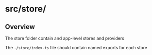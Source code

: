 # src/store/

## Overview

The store folder contain and app-level stores and providers

The `./store/index.ts` file should contain named exports for each store

